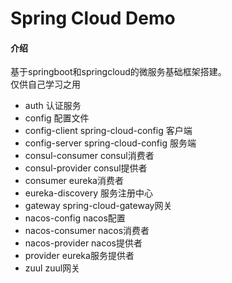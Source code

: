 Spring Cloud Demo
====================

#### 介绍
基于springboot和springcloud的微服务基础框架搭建。  
仅供自己学习之用  

* auth 认证服务
* config 配置文件
* config-client spring-cloud-config 客户端
* config-server spring-cloud-config 服务端
* consul-consumer consul消费者
* consul-provider consul提供者
* consumer eureka消费者
* eureka-discovery 服务注册中心
* gateway spring-cloud-gateway网关
* nacos-config nacos配置
* nacos-consumer nacos消费者
* nacos-provider nacos提供者
* provider eureka服务提供者
* zuul zuul网关
